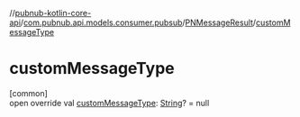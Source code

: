 //[pubnub-kotlin-core-api](../../../index.md)/[com.pubnub.api.models.consumer.pubsub](../index.md)/[PNMessageResult](index.md)/[customMessageType](custom-message-type.md)

# customMessageType

[common]\
open override val [customMessageType](custom-message-type.md): [String](https://kotlinlang.org/api/latest/jvm/stdlib/kotlin-stdlib/kotlin/-string/index.html)? = null
